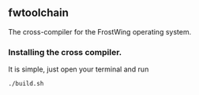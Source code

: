 ## fwtoolchain
The cross-compiler for the FrostWing operating system.

### Installing the cross compiler.
It is simple, just open your terminal and run

```sh
./build.sh
```